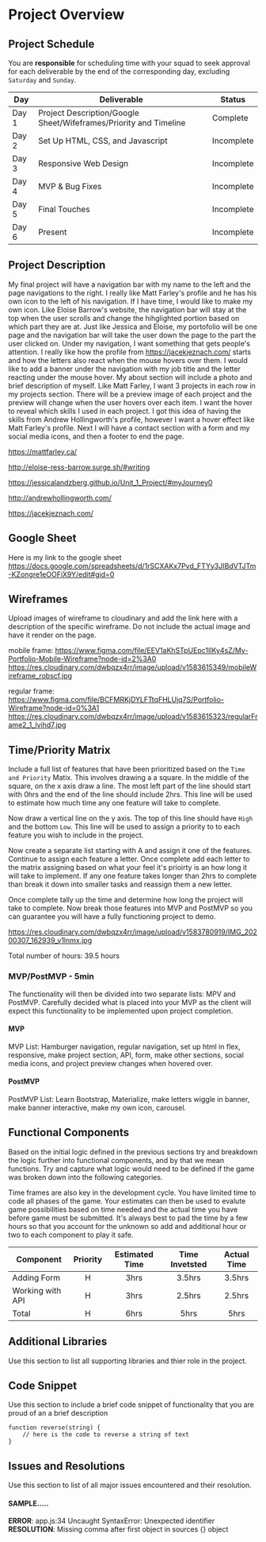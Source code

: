 # Project Overview

## Project Schedule


You are **responsible** for scheduling time with your squad to seek approval for each deliverable by the end of the corresponding day, excluding `Saturday` and `Sunday`.

|  Day | Deliverable | Status
|---|---| ---|
|Day 1| Project Description/Google Sheet/Wifeframes/Priority and Timeline | Complete
|Day 2| Set Up HTML, CSS, and Javascript | Incomplete
|Day 3| Responsive Web Design | Incomplete
|Day 4| MVP & Bug Fixes | Incomplete
|Day 5| Final Touches | Incomplete
|Day 6| Present | Incomplete


## Project Description

My final project will have a navigation bar with my name to the left and the page navigations to the right. I really like Matt Farley's profile and he has his own icon to the left of his navigation. If I have time, I would like to make my own icon. Like Eloise Barrow's website, the navigation bar will stay at the top when the user scrolls and change the hihglighted portion based on which part they are at. Just like Jessica and Eloise, my portofolio will be one page and the navigation bar will take the user down the page to the part the user clicked on. Under my navigation, I want something that gets people's attention. I really like how the profile from https://jacekjeznach.com/ starts and how the letters also react when the mouse hovers over them. I would like to add a banner under the navigation with my job title and the letter reacting under the mouse hover. My about section will include a photo and brief description of myself. Like Matt Farley, I want 3 projects in each row in my projects section. There will be a preview image of each project and the preview will change when the user hovers over each item. I want the hover to reveal which skills I used in each project. I got this idea of having the skills from Andrew Hollingworth's profile, however I want a hover effect like Matt Farley's profile. Next I will have a contact section with a form and my social media icons, and then a footer to end the page.

https://mattfarley.ca/

http://eloise-ress-barrow.surge.sh/#writing

https://jessicalandzberg.github.io/Unit_1_Project/#myJourney0

http://andrewhollingworth.com/

https://jacekjeznach.com/

## Google Sheet

Here is my link to the google sheet
https://docs.google.com/spreadsheets/d/1rSCXAKx7Pvd_FTYy3JIBdVTJTm-KZongre1eOOFiX9Y/edit#gid=0

## Wireframes

Upload images of wireframe to cloudinary and add the link here with a description of the specific wireframe. Do not include the actual image and have it render on the page.  

mobile frame:
https://www.figma.com/file/EEV1aKhSTpUEpc1IlKy4sZ/My-Portfolio-Mobile-Wireframe?node-id=2%3A0
https://res.cloudinary.com/dwbqzx4rr/image/upload/v1583615349/mobileWireframe_robscf.jpg

regular frame:
https://www.figma.com/file/BCFMRKjDYLFTtqFHLUjq7S/Portfolio-Wireframe?node-id=0%3A1
https://res.cloudinary.com/dwbqzx4rr/image/upload/v1583615323/regularFrame2_1_lvihd7.jpg


## Time/Priority Matrix

Include a full list of features that have been prioritized based on the `Time and Priority` Matix.  This involves drawing a a square.  In the middle of the square, on the x axis draw a line.  The most left part of the line should start with 0hrs and the end of the line should include 2hrs.  This line will be used to estimate how much time any one feature will take to complete.

Now draw a vertical line on the y axis.  The top of this line should have `High` and the bottom `Low`.  This line will be used to assign a priority to to each feature you wish to include in the project.  

Now create a separate list starting with A and assign it one of the features.  Continue to assign each feature a letter.  Once complete add each letter to the matrix assigning based on what your feel it's prioirty is an how long it will take to implement. If any one feature takes longer than 2hrs to complete than break it down into smaller tasks and reassign them a new letter.

Once complete tally up the time and determine how long the project will take to complete. Now break those features into MVP and PostMVP so you can guarantee you will have a fully functioning project to demo.

https://res.cloudinary.com/dwbqzx4rr/image/upload/v1583780919/IMG_20200307_162939_v1lnmx.jpg

Total number of hours: 39.5 hours

### MVP/PostMVP - 5min

The functionality will then be divided into two separate lists: MPV and PostMVP.  Carefully decided what is placed into your MVP as the client will expect this functionality to be implemented upon project completion.  

#### MVP

MVP List: Hamburger navigation, regular navigation, set up html in flex, responsive, make project section, API, form, make other sections, social media icons, and project preview changes when hovered over.


#### PostMVP
PostMVP List: Learn Bootstrap, Materialize, make letters wiggle in banner, make banner interactive, make my own icon, carousel.


## Functional Components

Based on the initial logic defined in the previous sections try and breakdown the logic further into functional components, and by that we mean functions.  Try and capture what logic would need to be defined if the game was broken down into the following categories.

Time frames are also key in the development cycle.  You have limited time to code all phases of the game.  Your estimates can then be used to evalute game possibilities based on time needed and the actual time you have before game must be submitted. It's always best to pad the time by a few hours so that you account for the unknown so add and additional hour or two to each component to play it safe.

| Component | Priority | Estimated Time | Time Invetsted | Actual Time |
| --- | :---: |  :---: | :---: | :---: |
| Adding Form | H | 3hrs| 3.5hrs | 3.5hrs |
| Working with API | H | 3hrs| 2.5hrs | 2.5hrs |
| Total | H | 6hrs| 5hrs | 5hrs |

## Additional Libraries
 Use this section to list all supporting libraries and thier role in the project.

## Code Snippet

Use this section to include a brief code snippet of functionality that you are proud of an a brief description  

```
function reverse(string) {
	// here is the code to reverse a string of text
}
```

## Issues and Resolutions
 Use this section to list of all major issues encountered and their resolution.

#### SAMPLE.....
**ERROR**: app.js:34 Uncaught SyntaxError: Unexpected identifier                                
**RESOLUTION**: Missing comma after first object in sources {} object
